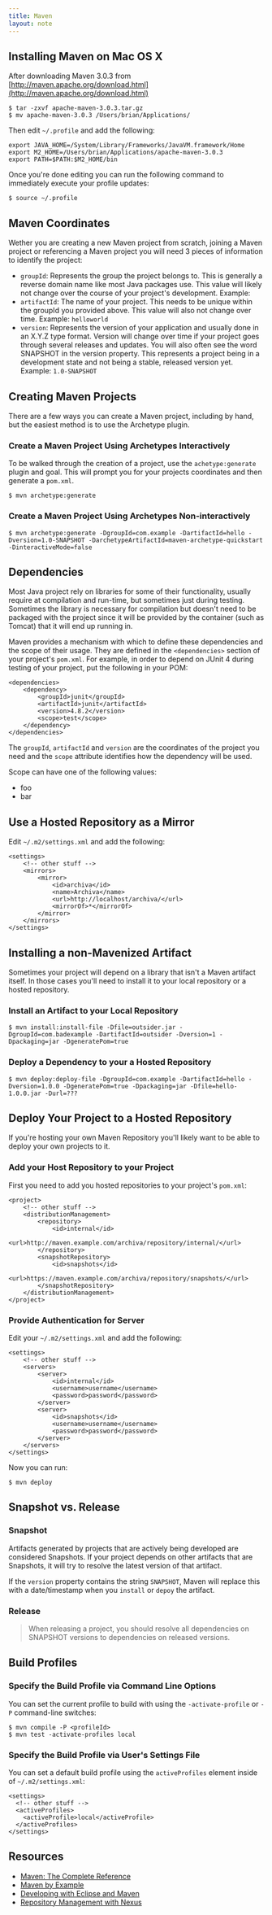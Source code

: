 ```yaml
---
title: Maven
layout: note
---
```


## Installing Maven on Mac OS X

After downloading Maven 3.0.3 from [http://maven.apache.org/download.html](http://maven.apache.org/download.html)

    $ tar -zxvf apache-maven-3.0.3.tar.gz
    $ mv apache-maven-3.0.3 /Users/brian/Applications/

Then edit `~/.profile` and add the following:
    
    export JAVA_HOME=/System/Library/Frameworks/JavaVM.framework/Home
    export M2_HOME=/Users/brian/Applications/apache-maven-3.0.3
    export PATH=$PATH:$M2_HOME/bin

Once you're done editing you can run the following command to immediately execute your profile updates:

    $ source ~/.profile

## Maven Coordinates

Wether you are creating a new Maven project from scratch, joining a Maven project or referencing a Maven project you will need 3 pieces of information to identify the project:

* `groupId`: Represents the group the project belongs to. This is generally a reverse domain name like most Java packages use. This value will likely not change over the course of your project's development. Example:
* `artifactId`: The name of your project. This needs to be unique within the groupId you provided above. This value will also not change over time. Example: `helloworld`
* `version`: Represents the version of your application and usually done in an X.Y.Z type format. Version will change over time if your project goes through several releases and updates. You will also often see the word SNAPSHOT in the version property. This represents a project being in a development state and not being a stable, released version yet. Example: `1.0-SNAPSHOT`

## Creating Maven Projects

There are a few ways you can create a Maven project, including by hand, but the easiest method is to use the Archetype plugin.

### Create a Maven Project Using Archetypes Interactively

To be walked through the creation of a project, use the `achetype:generate` plugin and goal. This will prompt you for your projects coordinates and then generate a `pom.xml`.

	$ mvn archetype:generate

### Create a Maven Project Using Archetypes Non-interactively

	$ mvn archetype:generate -DgroupId=com.example -DartifactId=hello -Dversion=1.0-SNAPSHOT -DarchetypeArtifactId=maven-archetype-quickstart -DinteractiveMode=false

## Dependencies

Most Java project rely on libraries for some of their functionality, usually require at compilation and run-time, but sometimes just during testing. Sometimes the library is necessary for compilation but doesn't need to be packaged with the project since it will be provided by the container (such as Tomcat) that it will end up running in.

Maven provides a mechanism with which to define these dependencies and the scope of their usage. They are defined in the `<dependencies>` section of your project's `pom.xml`. For example, in order to depend on JUnit 4 during testing of your project, put the following in your POM:
	
	<dependencies>
		<dependency>
			<groupId>junit</groupId>
			<artifactId>junit</artifactId>
			<version>4.8.2</version>
			<scope>test</scope>
		</dependency>
	</dependencies>

The `groupId`, `artifactId` and `version` are the coordinates of the project you need and the `scope` attribute identifies how the dependency will be used.

Scope can have one of the following values:

* foo
* bar

## Use a Hosted Repository as a Mirror

Edit `~/.m2/settings.xml` and add the following:

	<settings>
		<!-- other stuff -->
		<mirrors>
			<mirror>
				<id>archiva</id>
				<name>Archiva</name>
				<url>http://localhost/archiva/</url>
				<mirrorOf>*</mirrorOf>
			</mirror>
		</mirrors>
	</settings>

## Installing a non-Mavenized Artifact 

Sometimes your project will depend on a library that isn't a Maven artifact itself. In those cases you'll need to install it to your local repository or a hosted repository.

### Install an Artifact to your Local Repository

    $ mvn install:install-file -Dfile=outsider.jar - DgroupId=com.badexample -DartifactId=outsider -Dversion=1 -Dpackaging=jar -DgeneratePom=true

### Deploy a Dependency to your a Hosted Repository

	$ mvn deploy:deploy-file -DgroupId=com.example -DartifactId=hello -Dversion=1.0.0 -DgeneratePom=true -Dpackaging=jar -Dfile=hello-1.0.0.jar -Durl=???

## Deploy Your Project to a Hosted Repository

If you're hosting your own Maven Repository you'll likely want to be able to deploy your own projects to it.

### Add your Host Repository to your Project

First you need to add you hosted repositories to your project's `pom.xml`:

	<project>
		<!-- other stuff -->
		<distributionManagement>
			<repository>
				<id>internal</id>
				<url>http://maven.example.com/archiva/repository/internal/</url>
			</repository>
			<snapshotRepository>
				<id>snapshots</id>
				<url>https://maven.example.com/archiva/repository/snapshots/</url>
			</snapshotRepository>
		</distributionManagement>
	</project>
	
### Provide Authentication for Server

Edit your `~/.m2/settings.xml` and add the following:

	<settings>
		<!-- other stuff -->
		<servers>
			<server>
				<id>internal</id>
				<username>username</username>
				<password>password</password>
			</server>
			<server>
				<id>snapshots</id>
				<username>username</username>
				<password>password</password>
			</server>
		</servers>
	</settings>
	
Now you can run:

	$ mvn deploy

## Snapshot vs. Release

### Snapshot

Artifacts generated by projects that are actively being developed are considered Snapshots. If your project depends on other artifacts that are Snapshots, it will try to resolve the latest version of that artifact.

If the `version` property contains the string `SNAPSHOT`, Maven will replace this with a date/timestamp when you `install` or `depoy` the artifact.

### Release

> When releasing a project, you should resolve all dependencies on SNAPSHOT versions to dependencies on released versions.

## Build Profiles

### Specify the Build Profile via Command Line Options

You can set the current profile to build with using the `-activate-profile` or `-P` command-line switches:

	$ mvn compile -P <profileId>
	$ mvn test -activate-profiles local

### Specify the Build Profile via User's Settings File


You can set a default build profile using the `activeProfiles` element inside of `~/.m2/settings.xml`:

	<settings>
	  <!-- other stuff -->
	  <activeProfiles>
	    <activeProfile>local</activeProfile>
	  </activeProfiles>
	</settings>

## Resources

* [Maven: The Complete Reference](http://sonatype.com/books/mvnref-book/reference/public-book.html)
* [Maven by Example](http://www.sonatype.com/books/mvnex-book/reference/public-book.html)
* [Developing with Eclipse and Maven](http://www.sonatype.com/books/m2eclipse-book/reference/)
* [Repository Management with Nexus](http://www.sonatype.com/books/nexus-book/reference/)
